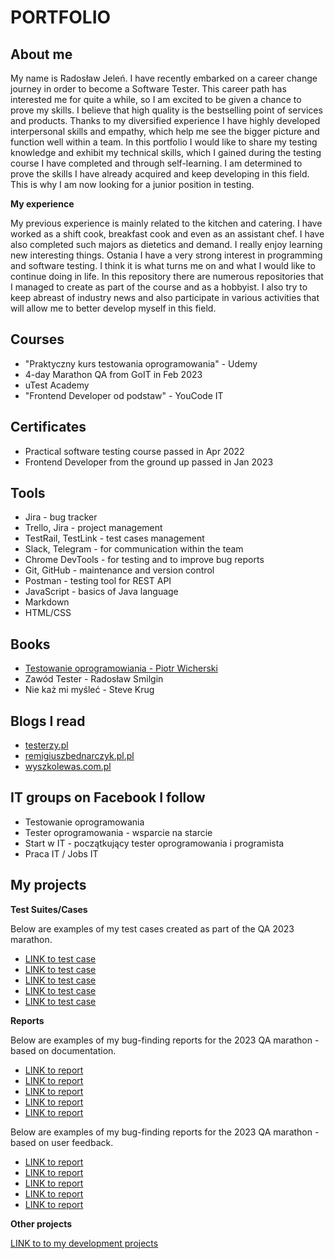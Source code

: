 # PORTFOLIO

## About me
My name is Radosław Jeleń. I have recently embarked on a career change journey in order to become a Software Tester. This career path has interested me for quite a while, so I am excited to be given a chance to prove my skills. I believe that high quality is the bestselling point of services and products. Thanks to my diversified experience I have highly developed interpersonal skills and empathy, which help me see the bigger picture and function well within a team. In this portfolio I would like to share my testing knowledge and exhibit my technical skills, which I gained during the testing course I have completed and through self-learning. I am determined to prove the skills I have already acquired and keep developing in this field. This is why I am now looking for a junior position in testing.

**My experience**

My previous experience is mainly related to the kitchen and catering. I have worked as a shift cook, breakfast cook and even as an assistant chef. I have also completed such majors as dietetics and demand. I really enjoy learning new interesting things.   Ostania I have a very strong interest in programming and software testing. I think it is what turns me on and what I would like to continue doing in life. In this repository there are numerous repositories that I managed to create as part of the course and as a hobbyist. I also try to keep abreast of industry news and also participate in various activities that will allow me to better develop myself in this field.  


## Courses
* "Praktyczny kurs testowania oprogramowania" - Udemy
* 4-day Marathon QA from GoIT in Feb 2023
* uTest Academy
* "Frontend Developer od podstaw" - YouCode IT

## Certificates

* Practical software testing course passed in Apr 2022
* Frontend Developer from the ground up passed in Jan 2023

## Tools 

* Jira - bug tracker
* Trello, Jira - project management
* TestRail, TestLink - test cases management
* Slack, Telegram - for communication within the team
* Chrome DevTools - for testing and to improve bug reports
* Git, GitHub - maintenance and version control
* Postman - testing tool for REST API
* JavaScript - basics of Java language
* Markdown
* HTML/CSS

## Books

* [Testowanie oprogramowiania - Piotr Wicherski](https://pwicherski.gitbook.io/testowanie-oprogramowania/)
* Zawód Tester - Radosław Smilgin
* Nie każ mi myśleć - Steve Krug

## Blogs I read

* [testerzy.pl](https://testerzy.pl/)
* [remigiuszbednarczyk.pl.pl](https://remigiuszbednarczyk.pl/)
* [wyszkolewas.com.pl](https://www.wyszkolewas.com.pl/blog/)

## IT groups on Facebook I follow

* Testowanie oprogramowania
* Tester oprogramowania - wsparcie na starcie
* Start w IT - początkujący tester oprogramowania i programista
* Praca IT / Jobs IT

## My projects

**Test Suites/Cases**

Below are examples of my test cases created as part of the QA 2023 marathon.
* [LINK to test case](https://drive.google.com/file/d/1TCM-FJS26PGXKFRWSaK8Q1pWCVQ_4peg/view)
* [LINK to test case](https://drive.google.com/file/d/1iJk1rjSDVC4Dy66DS9MXB-w4fG4KND1S/view)
* [LINK to test case](https://drive.google.com/file/d/1658E1Dl5-LU0kSrPT6AqkAs86u5oXuNN/view)
* [LINK to test case](https://drive.google.com/file/d/106NT_7oiWJY_itRronDGoMYyWGm1xn0M/view)
* [LINK to test case](https://drive.google.com/file/d/1Gkhh9aQwC7H-OQLc7CvAa7AsC1u3Rdu3/view)


**Reports**

Below are examples of my bug-finding reports for the 2023 QA marathon - based on documentation.
* [LINK to report](https://drive.google.com/file/d/1CUJLJXPJ_zCx2fuXzVCwl-Eou9kwJrOS/view)
* [LINK to report](https://drive.google.com/file/d/10zMz6BuGmV97sgnK3dimfmeDdc_OvvoX/view)
* [LINK to report](https://drive.google.com/file/d/1PVdovpSncFfCMHREHLjGSDfiMRwYXQGF/view)
* [LINK to report](https://drive.google.com/file/d/1kiqm3UlcM9830JwTHFUUxzXGHsYfCofm/view)
* [LINK to report](https://drive.google.com/file/d/1blzNAbfEC6OHapKTLZUVvIL3hpcrapLz/view)

Below are examples of my bug-finding reports for the 2023 QA marathon - based on user feedback.
* [LINK to report](https://drive.google.com/file/d/16VublmPQNoCVSyGiJt0PY1vi9RGA-OyF/view)
* [LINK to report](https://drive.google.com/file/d/1tA-K4TMlvcF6YB7FlIn6cmQ_zmp7ACzr/view)
* [LINK to report](https://drive.google.com/file/d/15NZzl-ww8oPOdisxebxtGdSaMsKLTbEg/view)
* [LINK to report](https://drive.google.com/file/d/1Q-BI8kp8RppTe66orF4i26nwo84raawA/view)
* [LINK to report](https://drive.google.com/file/d/1tcUC5dQ9hwaNmtNyQCvNgGnZkVGH5KY1/view)


**Other projects**

[LINK to to my development projects](https://github.com/RadekJelen?tab=repositories)
